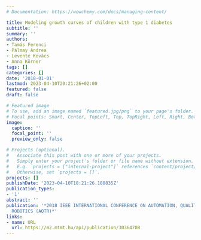```yaml
---
# Documentation: https://wowchemy.com/docs/managing-content/

title: Modeling growth curves of children with type 1 diabetes
subtitle: ''
summary: ''
authors:
- Tamás Ferenci
- Pálmay Andrea
- Levente Kovács
- Anna Körner
tags: []
categories: []
date: '2018-01-01'
lastmod: 2023-04-10T20:21:26+02:00
featured: false
draft: false

# Featured image
# To use, add an image named `featured.jpg/png` to your page's folder.
# Focal points: Smart, Center, TopLeft, Top, TopRight, Left, Right, BottomLeft, Bottom, BottomRight.
image:
  caption: ''
  focal_point: ''
  preview_only: false

# Projects (optional).
#   Associate this post with one or more of your projects.
#   Simply enter your project's folder or file name without extension.
#   E.g. `projects = ["internal-project"]` references `content/project/deep-learning/index.md`.
#   Otherwise, set `projects = []`.
projects: []
publishDate: '2023-04-10T18:21:26.180835Z'
publication_types:
- '1'
abstract: ''
publication: '*2018 IEEE INTERNATIONAL CONFERENCE ON AUTOMATION, QUALITY AND TESTING,
  ROBOTICS (AQTR)*'
links:
- name: URL
  url: https://m2.mtmt.hu/api/publication/30364708
---
```

